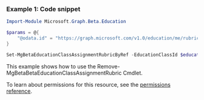 ### Example 1: Code snippet

```powershellImport-Module Microsoft.Graph.Beta.Education

$params = @{
	"@odata.id" = "https://graph.microsoft.com/v1.0/education/me/rubrics/ceb3863e-6912-4ea9-ac41-3c2bb7b6672d"
}

Set-MgBetaEducationClassAssignmentRubricByRef -EducationClassId $educationClassId -EducationAssignmentId $educationAssignmentId -BodyParameter $params
```
This example shows how to use the Remove-MgBetaBetaEducationClassAssignmentRubric Cmdlet.
To learn about permissions for this resource, see the [permissions reference](/graph/permissions-reference).

